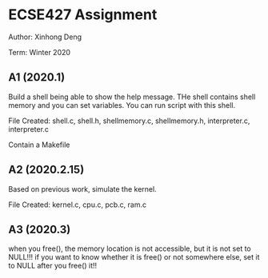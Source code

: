 # ECSE427 Assignment

Author: Xinhong Deng

Term: Winter 2020

## A1 (2020.1)

Build a shell being able to show the help message. THe shell contains shell memory and you can set variables.
You can run script with this shell.

File Created: shell.c, shell.h, shellmemory.c, shellmemory.h, interpreter.c, interpreter.c

Contain a Makefile

## A2 (2020.2.15)

Based on previous work, simulate the kernel.

File Created: kernel.c, cpu.c, pcb.c, ram.c

## A3 (2020.3)

when you free(), the memory location is not accessible, but it is not set to NULL!!!
if you want to know whether it is free() or not somewhere else, set it to NULL after you free() it!!
